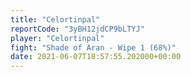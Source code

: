 ```yaml
---
title: "Celortinpal"
reportCode: "3yBH12jdCP9bLTYJ"
player: "Celortinpal"
fight: "Shade of Aran - Wipe 1 (68%)"
date: 2021-06-07T18:57:55.202000+00:00
---
```

